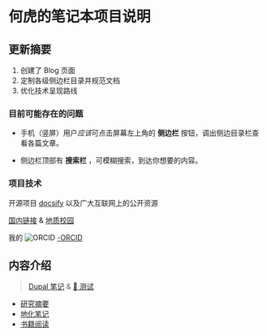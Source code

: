 # 何虎的笔记本项目说明

## 更新摘要

1. 创建了 Blog 页面
1. 定制各级侧边栏目录并规范文档
1. 优化技术呈现路线

### 目前可能存在的问题

- 手机（竖屏）用户*应该*可点击屏幕左上角的 **侧边栏** 按钮，调出侧边目录栏查看各篇文章。

- 侧边栏顶部有 **搜索栏** ，可模糊搜索，到达你想要的内容。

### 项目技术

开源项目 [docsify](https://github.com/docsifyjs/docsify/) 以及广大互联网上的公开资源

[国内链接](https://tigerhall.gitee.io/blog) &
[地质校园](https://tigerhall.gitee.io)

我的 ![ORCID](../../assect/pic/orcid.svg ":no-zoom :size=16")  [-ORCID](https://orcid.org/0000-0002-6962-8707)

## 内容介绍

> [Dupal 笔记](Page/Brief/Dupal "Dupal异常的研究") &
> [🚧 测试](Page/Za/tReadme "测试🔧栏目说明")

- [研究摘要](Page/Brief/Readme "研究摘要说明")
- [地化笔记](Page/Notes/Readme "笔记介绍")
- [书籍阅读](/Page/Books/Readme "经典阅读")
